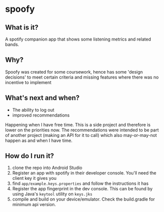 # spoofy

## What is it?
A spotify companion app that shows some listening metrics and related bands.

## Why?
Spoofy was created for some coursework, hence has some 'design decisions' to meet certain criteria and missing features where there was
no incentive to implement

## What's next and when?
* The ability to log out
* improved recommendations

Happening when I have free time. This is a side project and therefore is lower on the priorities now.
The recommendations were intended to be part of another project (making an API for it to call) 
which also may-or-may-not happen as and when I have time.

## How do I run it?
1) clone the repo into Android Studio
2) Register an app with spotify in their developer console. You'll need the client key it gives you
3) find `app/example.keys.properties` and follow the instructions it has
4) Register the app fingerprint in the dev console. This can be found by using Java's `keytool` utility on `keys.jks`
5) compile and build on your device/emulator. Check the build.gradle for minimum api version.
